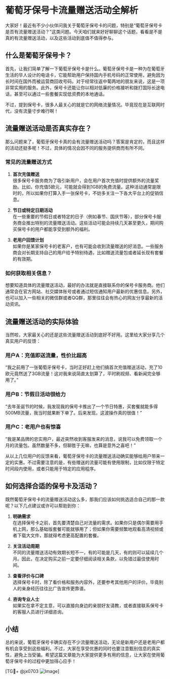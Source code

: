 # 葡萄牙保号卡流量赠送活动全解析

大家好！最近有不少小伙伴问我关于葡萄牙保号卡的问题，特别是“葡萄牙保号卡是否有流量赠送活动？”这类问题。今天咱们就来好好聊聊这个话题，看看是不是真的有流量赠送活动，以及这些活动到底值不值得参与。

## 什么是葡萄牙保号卡？

首先，让我们简单了解一下葡萄牙保号卡是什么。葡萄牙保号卡是一种为在葡萄牙生活的华人设计的电话卡，它能帮助用户保持国内手机号码的正常使用，避免因为长时间在国外而被运营商回收号码。对于经常往返中葡两地的朋友来说，这是一项非常实用的服务。此外，保号卡还能让你以相对低廉的价格接听和拨打国际长途电话，甚至可以通过一些套餐实现低资费的本地通话。

不过，提到保号卡，很多人最关心的就是它的网络流量情况。毕竟现在是互联网时代，没有流量寸步难行啊！

## 流量赠送活动是否真实存在？

那么问题来了，葡萄牙保号卡真的会有流量赠送活动吗？答案是肯定的，而且这样的活动还挺多呢！不过，具体的情况会因不同的服务提供商而有所不同。

### 常见的流量赠送方式

1. **首次充值赠送**  
   很多保号卡服务商为了吸引新用户，会在用户首次充值时提供额外的流量奖励。比如，你充值5欧元，可能就会得到1GB的免费流量。这种活动通常是限时的，所以如果你打算入手一张保号卡，不妨多关注一下各大平台上的促销信息。

2. **节日或特定日期活动**  
   在一些重要的节假日或者特定的日子（例如春节、国庆节等），部分保号卡服务商会推出特别的流量赠送活动。这些活动可能会持续几天甚至更久，期间购买保号卡的用户都能享受到额外的福利。

3. **老用户回馈计划**  
   如果你是某家保号卡的老客户，也有可能会收到流量赠送的好消息。一些服务商会对长期支持自己的用户给予特别待遇，比如赠送流量包或者延长现有套餐的有效期。

### 如何获取相关信息？

想要知道具体的流量赠送活动，最好的办法就是直接联系你的保号卡服务商。他们通常会在官方网站、社交媒体账号或者通过短信通知用户最新的优惠信息。另外，也可以加入一些相关的微信群或者QQ群，那里往往会有热心的网友分享最新的活动资讯。

## 流量赠送活动的实际体验

当然啦，大家最关心的还是这些流量赠送活动到底好不好用。这里给大家分享几个真实用户的反馈：

### 用户A：充值即送流量，性价比超高  
“我之前用了一张葡萄牙保号卡，当时正好赶上他们搞首次充值赠送活动，充了10欧元竟然送了3GB流量！这对我来说简直太划算了，平时刷视频、看新闻完全够用了。”

### 用户B：节假日活动很给力  
“去年圣诞节的时候，我发现我的保号卡推出了一个节日特惠，买套餐就能多得500MB流量，我当时就果断下单了。后来发现，这波操作真的很值！”

### 用户C：老用户也有惊喜  
“我是某品牌的忠实用户，最近突然收到客服发来的消息，说我可以免费领取一个月的流量包。虽然数量不多，但聊胜于无嘛，也算是意外之喜吧！”

从以上几位用户的反馈来看，葡萄牙保号卡的流量赠送活动确实能够给用户带来一定的实惠。不过需要注意的是，有些赠送的流量可能有使用限制，比如仅限于特定时间段内使用，或者只能用于特定的应用程序。

## 如何选择合适的保号卡及活动？

既然葡萄牙保号卡的流量赠送活动这么多，那我们应该如何挑选适合自己的那一款呢？以下几点建议或许可以帮助到你：

1. **明确需求**  
   在选择保号卡之前，首先要清楚自己对流量的需求。如果你只是偶尔需要用手机上网，那么基础版套餐可能就够用了；但如果你需要频繁地观看高清视频或者下载大文件，那就得考虑更高配置的套餐。

2. **关注活动周期**  
   不同的流量赠送活动有效期长短不一，有的可能是几天，有的则可以延续几个月。因此，在决定购买之前一定要仔细阅读相关条款，以免错过最佳使用时间。

3. **查看评价与口碑**  
   选择保号卡时，除了看价格和服务内容外，还要参考其他用户的评价。毕竟别人的亲身经历往往比广告宣传更靠谱。

4. **咨询专业人士**  
   如果实在拿不定主意，可以直接向身边的亲朋好友请教，或者直接联系保号卡的客服人员进行详细咨询。

## 小结

总的来说，葡萄牙保号卡确实存在不少流量赠送活动，无论是新用户还是老用户都有机会享受到这些福利。不过，大家在享受优惠的同时也要注意甄别信息的真实性，避免上当受骗。希望这篇文章能为大家提供更多有用的信息，让大家在使用葡萄牙保号卡的过程中更加得心应手！

[TG💪+ @jx0703 ![Image](https://github.com/user-attachments/assets/dbca1d08-cadb-493c-b0ec-ad6f7a83f270)]